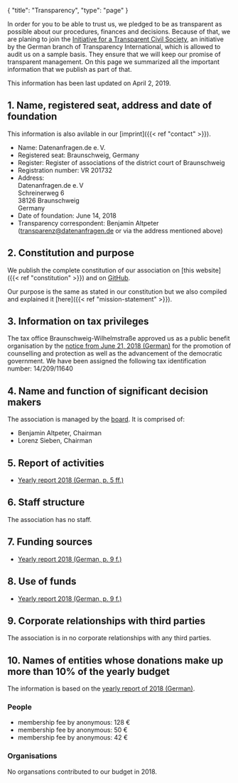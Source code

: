 {
    "title": "Transparency",
    "type": "page"
}

In order for you to be able to trust us, we pledged to be as transparent as possible about our procedures, finances and decisions. Because of that, we are planing to join the [Initiative for a Transparent Civil Society](https://www.transparency.de/mitmachen/initiative-transparente-zivilgesellschaft/), an initiative by the German branch of Transparency International, which is allowed to audit us on a sample basis. They ensure that we will keep our promise of transparent management. On this page we summarized all the important information that we publish as part of that.

This information has been last updated on April 2, 2019.

## 1. Name, registered seat, address and date of foundation
This information is also avilable in our [imprint]({{< ref "contact" >}}).

 - Name: Datenanfragen.de e.&thinsp;V.
 - Registered seat: Braunschweig, Germany
 - Register: Register of associations of the district court of Braunschweig
 - Registration number: VR 201732
 - Address:  
   Datenanfragen.de e.&thinsp;V  
   Schreinerweg 6  
   38126 Braunschweig  
   Germany  
 - Date of foundation: June 14, 2018
 - Transparency correspondent: Benjamin Altpeter ([transparenz@datenanfragen.de](mailto:transparenz@datenanfragen.de) or via the address mentioned above)

## 2. Constitution and purpose

We publish the complete constitution of our association on [this website]({{< ref "constitution" >}}) and on [GitHub](https://github.com/datenanfragen/verein/blob/master/satzung.md).

Our purpose is the same as stated in our constitution but we also compiled and explained it [here]({{< ref "mission-statement" >}}).  

## 3. Information on tax privileges

The tax office Braunschweig-Wilhelmstraße approved us as a public benefit organisation by the [notice from June 21, 2018 (German)](https://static.dacdn.de/docs/feststellungsbescheid_2018-06-21.pdf) for the promotion of counselling and protection as well as the advancement of the democratic government. We have been assigned the following tax identification number: 14/209/11640

## 4. Name and function of significant decision makers

The association is managed by the [board](/board). It is comprised of:
 
 - Benjamin Altpeter, Chairman
 - Lorenz Sieben, Chairman
 
## 5. Report of activities

 - [Yearly report 2018 (German, p. 5 ff.)](/downloads/bericht-2018.pdf)

## 6. Staff structure

The association has no staff.

## 7. Funding sources

 - [Yearly report 2018 (German, p. 9 f.)](/downloads/bericht-2018.pdf)

## 8. Use of funds

 - [Yearly report 2018 (German, p. 9 f.)](/downloads/bericht-2018.pdf)

## 9. Corporate relationships with third parties 

The association is in no corporate relationships with any third parties.

## 10. Names of entities whose donations make up more than 10% of the yearly budget

The information is based on the [yearly report of 2018 (German)](/downloads/bericht-2018.pdf).

### People

 - membership fee by anonymous: 128 €
 - membership fee by anonymous: 50 €
 - membership fee by anonymous: 42 € 

### Organisations

 No organsations contributed to our budget in 2018.